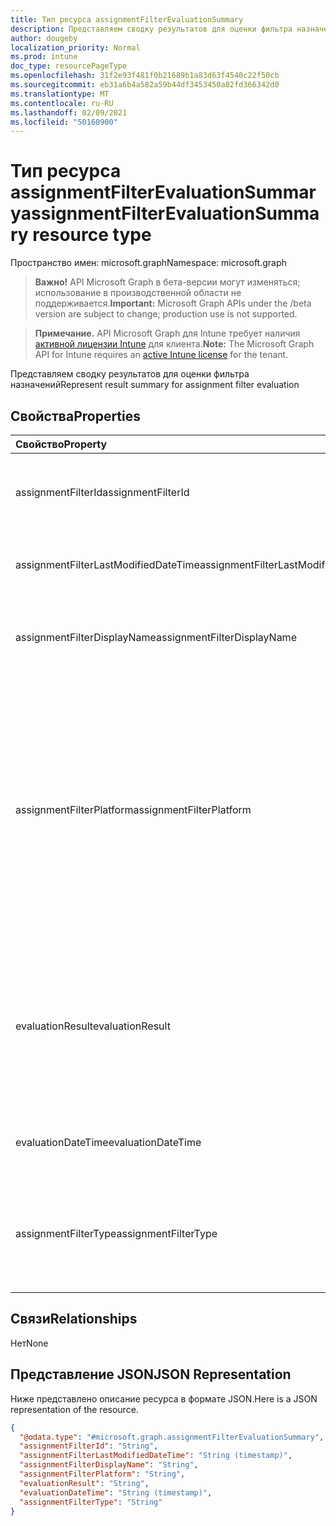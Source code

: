 ```yaml
---
title: Тип ресурса assignmentFilterEvaluationSummary
description: Представляем сводку результатов для оценки фильтра назначений
author: dougeby
localization_priority: Normal
ms.prod: intune
doc_type: resourcePageType
ms.openlocfilehash: 31f2e93f481f0b21689b1a83d63f4540c22f50cb
ms.sourcegitcommit: eb31a6b4a582a59b44df3453450a82fd366342d0
ms.translationtype: MT
ms.contentlocale: ru-RU
ms.lasthandoff: 02/09/2021
ms.locfileid: "50160900"
---
```

# <a name="assignmentfilterevaluationsummary-resource-type"></a><span data-ttu-id="1018b-103">Тип ресурса assignmentFilterEvaluationSummary</span><span class="sxs-lookup"><span data-stu-id="1018b-103">assignmentFilterEvaluationSummary resource type</span></span>

<span data-ttu-id="1018b-104">Пространство имен: microsoft.graph</span><span class="sxs-lookup"><span data-stu-id="1018b-104">Namespace: microsoft.graph</span></span>

> <span data-ttu-id="1018b-105">**Важно!** API Microsoft Graph в бета-версии могут изменяться; использование в производственной области не поддерживается.</span><span class="sxs-lookup"><span data-stu-id="1018b-105">**Important:** Microsoft Graph APIs under the /beta version are subject to change; production use is not supported.</span></span>

> <span data-ttu-id="1018b-106">**Примечание.** API Microsoft Graph для Intune требует наличия [активной лицензии Intune](https://go.microsoft.com/fwlink/?linkid=839381) для клиента.</span><span class="sxs-lookup"><span data-stu-id="1018b-106">**Note:** The Microsoft Graph API for Intune requires an [active Intune license](https://go.microsoft.com/fwlink/?linkid=839381) for the tenant.</span></span>

<span data-ttu-id="1018b-107">Представляем сводку результатов для оценки фильтра назначений</span><span class="sxs-lookup"><span data-stu-id="1018b-107">Represent result summary for assignment filter evaluation</span></span>

## <a name="properties"></a><span data-ttu-id="1018b-108">Свойства</span><span class="sxs-lookup"><span data-stu-id="1018b-108">Properties</span></span>
|<span data-ttu-id="1018b-109">Свойство</span><span class="sxs-lookup"><span data-stu-id="1018b-109">Property</span></span>|<span data-ttu-id="1018b-110">Тип</span><span class="sxs-lookup"><span data-stu-id="1018b-110">Type</span></span>|<span data-ttu-id="1018b-111">Описание</span><span class="sxs-lookup"><span data-stu-id="1018b-111">Description</span></span>|
|:---|:---|:---|
|<span data-ttu-id="1018b-112">assignmentFilterId</span><span class="sxs-lookup"><span data-stu-id="1018b-112">assignmentFilterId</span></span>|<span data-ttu-id="1018b-113">String</span><span class="sxs-lookup"><span data-stu-id="1018b-113">String</span></span>|<span data-ttu-id="1018b-114">Уникальный идентификатор объекта фильтра назначений</span><span class="sxs-lookup"><span data-stu-id="1018b-114">Unique identifier for the assignment filter object</span></span>|
|<span data-ttu-id="1018b-115">assignmentFilterLastModifiedDateTime</span><span class="sxs-lookup"><span data-stu-id="1018b-115">assignmentFilterLastModifiedDateTime</span></span>|<span data-ttu-id="1018b-116">DateTimeOffset</span><span class="sxs-lookup"><span data-stu-id="1018b-116">DateTimeOffset</span></span>|<span data-ttu-id="1018b-117">Время последнего изменения фильтра назначений.</span><span class="sxs-lookup"><span data-stu-id="1018b-117">The time the assignment filter was last modified.</span></span>|
|<span data-ttu-id="1018b-118">assignmentFilterDisplayName</span><span class="sxs-lookup"><span data-stu-id="1018b-118">assignmentFilterDisplayName</span></span>|<span data-ttu-id="1018b-119">String</span><span class="sxs-lookup"><span data-stu-id="1018b-119">String</span></span>|<span data-ttu-id="1018b-120">Имя фильтра назначений, определенное администратором.</span><span class="sxs-lookup"><span data-stu-id="1018b-120">The admin defined name for assignment filter.</span></span>|
|<span data-ttu-id="1018b-121">assignmentFilterPlatform</span><span class="sxs-lookup"><span data-stu-id="1018b-121">assignmentFilterPlatform</span></span>|[<span data-ttu-id="1018b-122">devicePlatformType</span><span class="sxs-lookup"><span data-stu-id="1018b-122">devicePlatformType</span></span>](../resources/intune-shared-deviceplatformtype.md)|<span data-ttu-id="1018b-123">Платформа, для которой создается фильтр назначений.</span><span class="sxs-lookup"><span data-stu-id="1018b-123">The platform for which this assignment filter is created.</span></span> <span data-ttu-id="1018b-124">Возможные значения: `android`, `androidForWork`, `iOS`, `macOS`, `windowsPhone81`, `windows81AndLater`, `windows10AndLater`, `androidWorkProfile`, `unknown`.</span><span class="sxs-lookup"><span data-stu-id="1018b-124">Possible values are: `android`, `androidForWork`, `iOS`, `macOS`, `windowsPhone81`, `windows81AndLater`, `windows10AndLater`, `androidWorkProfile`, `unknown`.</span></span>|
|<span data-ttu-id="1018b-125">evaluationResult</span><span class="sxs-lookup"><span data-stu-id="1018b-125">evaluationResult</span></span>|[<span data-ttu-id="1018b-126">assignmentFilterEvaluationResult</span><span class="sxs-lookup"><span data-stu-id="1018b-126">assignmentFilterEvaluationResult</span></span>](../resources/intune-policyset-assignmentfilterevaluationresult.md)|<span data-ttu-id="1018b-127">Результат оценки фильтра назначений.</span><span class="sxs-lookup"><span data-stu-id="1018b-127">Assignment filter evaluation result.</span></span> <span data-ttu-id="1018b-128">Возможные значения: `unknown`, `match`, `notMatch`, `inconclusive`, `failure`, `notEvaluated`.</span><span class="sxs-lookup"><span data-stu-id="1018b-128">Possible values are: `unknown`, `match`, `notMatch`, `inconclusive`, `failure`, `notEvaluated`.</span></span>|
|<span data-ttu-id="1018b-129">evaluationDateTime</span><span class="sxs-lookup"><span data-stu-id="1018b-129">evaluationDateTime</span></span>|<span data-ttu-id="1018b-130">DateTimeOffset</span><span class="sxs-lookup"><span data-stu-id="1018b-130">DateTimeOffset</span></span>|<span data-ttu-id="1018b-131">Был оценен фильтр назначения времени.</span><span class="sxs-lookup"><span data-stu-id="1018b-131">The time assignment filter was evaluated.</span></span>|
|<span data-ttu-id="1018b-132">assignmentFilterType</span><span class="sxs-lookup"><span data-stu-id="1018b-132">assignmentFilterType</span></span>|[<span data-ttu-id="1018b-133">deviceAndAppManagementAssignmentFilterType</span><span class="sxs-lookup"><span data-stu-id="1018b-133">deviceAndAppManagementAssignmentFilterType</span></span>](../resources/intune-shared-deviceandappmanagementassignmentfiltertype.md)|<span data-ttu-id="1018b-134">Указать тип фильтра, включаемого или исключаемого.</span><span class="sxs-lookup"><span data-stu-id="1018b-134">Indicate filter type either include or exclude.</span></span> <span data-ttu-id="1018b-135">Возможные значения: `none`, `include`, `exclude`.</span><span class="sxs-lookup"><span data-stu-id="1018b-135">Possible values are: `none`, `include`, `exclude`.</span></span>|

## <a name="relationships"></a><span data-ttu-id="1018b-136">Связи</span><span class="sxs-lookup"><span data-stu-id="1018b-136">Relationships</span></span>
<span data-ttu-id="1018b-137">Нет</span><span class="sxs-lookup"><span data-stu-id="1018b-137">None</span></span>

## <a name="json-representation"></a><span data-ttu-id="1018b-138">Представление JSON</span><span class="sxs-lookup"><span data-stu-id="1018b-138">JSON Representation</span></span>
<span data-ttu-id="1018b-139">Ниже представлено описание ресурса в формате JSON.</span><span class="sxs-lookup"><span data-stu-id="1018b-139">Here is a JSON representation of the resource.</span></span>
<!-- {
  "blockType": "resource",
  "@odata.type": "microsoft.graph.assignmentFilterEvaluationSummary"
}
-->
``` json
{
  "@odata.type": "#microsoft.graph.assignmentFilterEvaluationSummary",
  "assignmentFilterId": "String",
  "assignmentFilterLastModifiedDateTime": "String (timestamp)",
  "assignmentFilterDisplayName": "String",
  "assignmentFilterPlatform": "String",
  "evaluationResult": "String",
  "evaluationDateTime": "String (timestamp)",
  "assignmentFilterType": "String"
}
```




